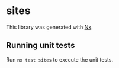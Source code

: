 # sites

This library was generated with [Nx](https://nx.dev).

## Running unit tests

Run `nx test sites` to execute the unit tests.
